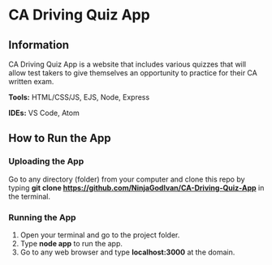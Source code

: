 # CA Driving Quiz App

## **Information**

CA Driving Quiz App is a website that includes various quizzes that will allow test takers to give themselves an opportunity to practice for their CA written exam. 

**Tools:** HTML/CSS/JS, EJS, Node, Express

**IDEs:** VS Code, Atom

## **How to Run the App**

### **Uploading the App**

Go to any directory (folder) from your computer and clone this repo by typing **git clone https://github.com/NinjaGodIvan/CA-Driving-Quiz-App** in the terminal.

### **Running the App**

1. Open your terminal and go to the project folder.
2. Type **node app** to run the app.
3. Go to any web browser and type **localhost:3000** at the domain.

